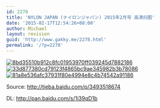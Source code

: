 ```yaml
---
id: 2278
title: 'NYLON JAPAN (ナイロンジャパン) 2015年2月号 高清扫图'
date: '2015-02-17T12:54:26+08:00'
author: Michael
layout: revision
guid: 'http://www.gakky.me/2278.html'
permalink: '/?p=2278'
---
```


[![8bd35510b912c8fc01953970ff039245d7882186](http://www.yui-aragaki.org/wp-content/uploads/2015/02/8bd35510b912c8fc01953970ff039245d7882186.jpg)](http://www.yui-aragaki.org/wp-content/uploads/2015/02/8bd35510b912c8fc01953970ff039245d7882186.jpg) [![33d877380cd79123f4865bc9ae345982b3b78086](http://www.yui-aragaki.org/wp-content/uploads/2015/02/33d877380cd79123f4865bc9ae345982b3b78086.jpg)](http://www.yui-aragaki.org/wp-content/uploads/2015/02/33d877380cd79123f4865bc9ae345982b3b78086.jpg) [![81a8e536afc37931f80e4994e8c4b74542a91186](http://www.yui-aragaki.org/wp-content/uploads/2015/02/81a8e536afc37931f80e4994e8c4b74542a91186.jpg)](http://www.yui-aragaki.org/wp-content/uploads/2015/02/81a8e536afc37931f80e4994e8c4b74542a91186.jpg)

Source: <http://tieba.baidu.com/p/3493518674>

DL: <http://pan.baidu.com/s/1i39qD1b>